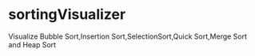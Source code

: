 # sortingVisualizer
Visualize Bubble Sort,Insertion Sort,SelectionSort,Quick Sort,Merge Sort and Heap Sort
